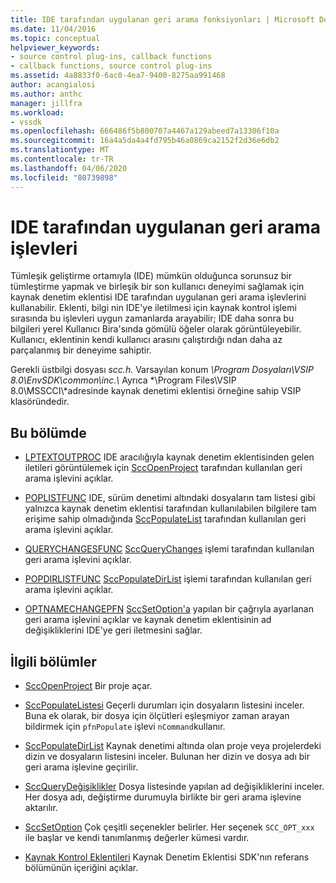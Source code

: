 ```yaml
---
title: IDE tarafından uygulanan geri arama fonksiyonları | Microsoft Dokümanlar
ms.date: 11/04/2016
ms.topic: conceptual
helpviewer_keywords:
- source control plug-ins, callback functions
- callback functions, source control plug-ins
ms.assetid: 4a8833f0-6ac0-4ea7-9400-8275aa991468
author: acangialosi
ms.author: anthc
manager: jillfra
ms.workload:
- vssdk
ms.openlocfilehash: 666486f5b800707a4467a129abeed7a13306f10a
ms.sourcegitcommit: 16a4a5da4a4fd795b46a0869ca2152f2d36e6db2
ms.translationtype: MT
ms.contentlocale: tr-TR
ms.lasthandoff: 04/06/2020
ms.locfileid: "80739898"
---
```

# <a name="callback-functions-implemented-by-the-ide"></a>IDE tarafından uygulanan geri arama işlevleri
Tümleşik geliştirme ortamıyla (IDE) mümkün olduğunca sorunsuz bir tümleştirme yapmak ve birleşik bir son kullanıcı deneyimi sağlamak için kaynak denetim eklentisi IDE tarafından uygulanan geri arama işlevlerini kullanabilir. Eklenti, bilgi nin IDE'ye iletilmesi için kaynak kontrol işlemi sırasında bu işlevleri uygun zamanlarda arayabilir; IDE daha sonra bu bilgileri yerel Kullanıcı Bira'sında gömülü öğeler olarak görüntüleyebilir. Kullanıcı, eklentinin kendi kullanıcı arasını çalıştırdığı ndan daha az parçalanmış bir deneyime sahiptir.

 Gerekli üstbilgi dosyası *scc.h.* Varsayılan konum *\Program Dosyaları\VSIP 8.0\EnvSDK\common\inc.\\* Ayrıca *\Program Files\VSIP 8.0\MSSCCI\\*adresinde kaynak denetimi eklentisi örneğine sahip VSIP klasöründedir.

## <a name="in-this-section"></a>Bu bölümde
- [LPTEXTOUTPROC](../extensibility/lptextoutproc.md) IDE aracılığıyla kaynak denetim eklentisinden gelen iletileri görüntülemek için [SccOpenProject](../extensibility/sccopenproject-function.md) tarafından kullanılan geri arama işlevini açıklar.

- [POPLISTFUNC](../extensibility/poplistfunc.md) IDE, sürüm denetimi altındaki dosyaların tam listesi gibi yalnızca kaynak denetim eklentisi tarafından kullanılabilen bilgilere tam erişime sahip olmadığında [SccPopulateList](../extensibility/sccpopulatelist-function.md) tarafından kullanılan geri arama işlevini açıklar.

- [QUERYCHANGESFUNC](../extensibility/querychangesfunc.md) [SccQueryChanges](../extensibility/sccquerychanges-function.md) işlemi tarafından kullanılan geri arama işlevini açıklar.

- [POPDIRLISTFUNC](../extensibility/popdirlistfunc.md) [SccPopulateDirList](../extensibility/sccpopulatedirlist-function.md) işlemi tarafından kullanılan geri arama işlevini açıklar.

- [OPTNAMECHANGEPFN](../extensibility/optnamechangepfn.md) [SccSetOption'a](../extensibility/sccsetoption-function.md) yapılan bir çağrıyla ayarlanan geri arama işlevini açıklar ve kaynak denetim eklentisinin ad değişikliklerini IDE'ye geri iletmesini sağlar.

## <a name="related-sections"></a>İlgili bölümler
- [SccOpenProject](../extensibility/sccopenproject-function.md) Bir proje açar.

- [SccPopulateListesi](../extensibility/sccpopulatelist-function.md) Geçerli durumları için dosyaların listesini inceler. Buna ek olarak, bir dosya için ölçütleri eşleşmiyor zaman arayan bildirmek için `pfnPopulate` işlevi `nCommand`kullanır.

- [SccPopulateDirList](../extensibility/sccpopulatedirlist-function.md) Kaynak denetimi altında olan proje veya projelerdeki dizin ve dosyaların listesini inceler. Bulunan her dizin ve dosya adı bir geri arama işlevine geçirilir.

- [SccQueryDeğişiklikler](../extensibility/sccquerychanges-function.md) Dosya listesinde yapılan ad değişikliklerini inceler. Her dosya adı, değiştirme durumuyla birlikte bir geri arama işlevine aktarılır.

- [SccSetOption](../extensibility/sccsetoption-function.md) Çok çeşitli seçenekler belirler. Her seçenek `SCC_OPT_xxx` ile başlar ve kendi tanımlanmış değerler kümesi vardır.

- [Kaynak Kontrol Eklentileri](../extensibility/source-control-plug-ins.md) Kaynak Denetim Eklentisi SDK'nın referans bölümünün içeriğini açıklar.
